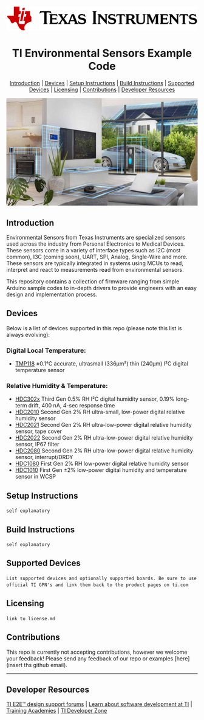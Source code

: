 <div align="center">

<picture>
  
  <img src="https://github.com/TexasInstruments-Sandbox/ti-environmental-sensors/blob/main/docs/media/ic-logo.svg"><br/>
  
</picture>

# TI Environmental Sensors Example Code

[Introduction](#Introduction) | [Devices](#Devices) | [Setup Instructions](#setup-instructions) | [Build Instructions](#build-instructions) | [Supported Devices](#supported-devices) | [Licensing](#licensing) | [Contributions](#contributions) | [Developer Resources](developer-resources)
</div>

<img src="https://github.com/TexasInstruments-Sandbox/ti-environmental-sensors/blob/main/docs/media/sensing.jpg"><br/>

</div>

## Introduction

Environmental Sensors from Texas Instruments are specialized sensors used across the industry from Personal Electronics to Medical Devices. These sensors come in a variety of interface types such as I2C (most common), I3C (coming soon), UART, SPI, Analog, Single-Wire and more. These sensors are typically integrated in systems using MCUs to read, interpret and react to measurements read from environmental sensors.

This repository contains a collection of firmware ranging from simple Arduino sample codes to in-depth drivers to provide engineers with an easy design and implementation process.


## Devices

Below is a list of devices supported in this repo (please note this list is always evolving):


### Digital Local Temperature:
- [TMP118](https://www.ti.com/product/TMP118) ±0.1°C accurate, ultrasmall (336μm²) thin (240μm) I²C digital temperature sensor


### Relative Humidity & Temperature:

- [HDC302x](https://www.ti.com/product/HDC3020) Third Gen 0.5% RH I²C digital humidity sensor, 0.19% long-term drift, 400 nA, 4-sec response time
- [HDC2010](https://www.ti.com/product/HDC2010) Second Gen 2% RH ultra-small, low-power digital relative humidity sensor
- [HDC2021](https://www.ti.com/product/HDC2021) Second Gen 2% RH ultra-low-power digital relative humidity sensor, tape cover
- [HDC2022](https://www.ti.com/product/HDC2022) Second Gen 2% RH ultra-low-power digital relative humidity sensor, IP67 filter
- [HDC2080](https://www.ti.com/product/HDC2080) Second Gen 2% RH ultra-low-power digital relative humidity sensor, interrupt/DRDY
- [HDC1080](https://www.ti.com/product/HDC1080) First Gen 2% RH low-power digital relative humidity sensor
- [HDC1010](https://www.ti.com/product/HDC1010) First Gen ±2% low-power digital humidity and temperature sensor in WCSP


## Setup Instructions

`self explanatory`


## Build Instructions

`self explanatory`


## Supported Devices

`List supported devices and optionally supported boards. Be sure to use official TI GPN's and link them back to the product pages on ti.com`


## Licensing
`link to license.md`


## Contributions 

This repo is currently not accepting contributions, however we welcome your feedback! Please send any feedback of our repo or examples [here] (insert ths github email).


---
## Developer Resources
[TI E2E™ design support forums](https://e2e.ti.com) | [Learn about software development at TI](https://www.ti.com/design-development/software-development.html) | [Training Academies](https://www.ti.com/design-development/ti-developer-zone.html#ti-developer-zone-tab-1) | [TI Developer Zone](https://dev.ti.com/)
